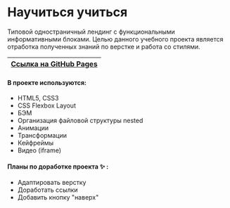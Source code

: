 # Научиться учиться

Типовой одностраничный лендинг с функциональными информативными блоками.
Целью данного учебного проекта является отработка полученных знаний по верстке и работа со стилями.

| [Ссылка на GitHub Pages](https://dizhukova.github.io/how-to-learn/) |
| -

#### В проекте используются:
* HTML5, CSS3
* CSS Flexbox Layout
* БЭМ
* Организация файловой структуры nested
* Анимации
* Трансформации
* Кейфреймы
* Видео (iframe)

#### Планы по доработке проекта ✨ :
- Адаптировать верстку
- Доработать ссылки
- Добавить кнопку "наверх"


